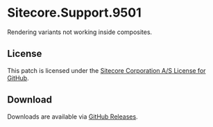 # Sitecore.Support.9501
Rendering variants not working inside composites.

## License  
This patch is licensed under the [Sitecore Corporation A/S License for GitHub](https://github.com/sitecoresupport/Sitecore.Support.9501/blob/master/LICENSE).  

## Download  
Downloads are available via [GitHub Releases](https://github.com/sitecoresupport/Sitecore.Support.9501/releases).  
